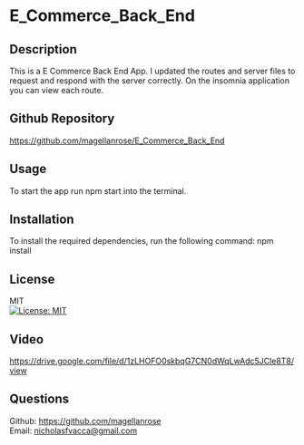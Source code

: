 # E_Commerce_Back_End

## Description
This is a E Commerce Back End App. I updated the routes and server files to request and respond with the server correctly. On the insomnia application you can view each route.

## Github Repository
https://github.com/magellanrose/E_Commerce_Back_End

## Usage
To start the app run npm start into the terminal.
## Installation
To install the required dependencies, run the following command: npm install
## License
MIT </br>
[![License: MIT](https://img.shields.io/badge/License-MIT-yellow.svg)](https://opensource.org/licenses/MIT)
## Video
https://drive.google.com/file/d/1zLHOFO0skbqG7CN0dWqLwAdc5JCle8T8/view
## Questions
Github: https://github.com/magellanrose</br>
Email: nicholasfvacca@gmail.com